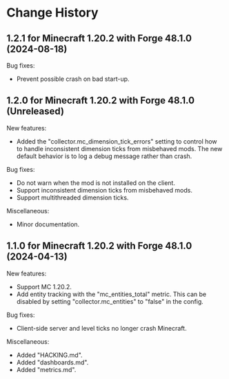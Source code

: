 Change History
==============


1.2.1 for Minecraft 1.20.2 with Forge 48.1.0 (2024-08-18)
---------------------------------------------------------

Bug fixes:

- Prevent possible crash on bad start-up.


1.2.0 for Minecraft 1.20.2 with Forge 48.1.0 (Unreleased)
---------------------------------------------------------

New features:

- Added the "collector.mc_dimension_tick_errors" setting to control how to handle inconsistent dimension ticks from misbehaved mods. The new default behavior is to log a debug message rather than crash.

Bug fixes:

- Do not warn when the mod is not installed on the client.
- Support inconsistent dimension ticks from misbehaved mods.
- Support multithreaded dimension ticks.

Miscellaneous:

- Minor documentation.


1.1.0 for Minecraft 1.20.2 with Forge 48.1.0 (2024-04-13)
---------------------------------------------------------

New features:

- Support MC 1.20.2.
- Add entity tracking with the "mc_entities_total" metric. This can be disabled by setting "collector.mc_entities" to "false" in the config.

Bug fixes:

- Client-side server and level ticks no longer crash Minecraft.

Miscellaneous:

- Added "HACKING.md".
- Added "dashboards.md".
- Added "metrics.md".
